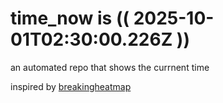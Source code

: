 # time_now is (( 2025-10-01T02:30:00.226Z ))

an automated repo that shows the currnent time

inspired by [breakingheatmap](https://github.com/breakingheatmap/breakingheatmap)